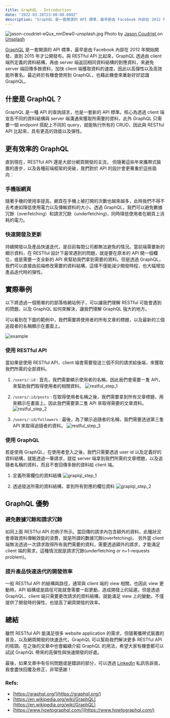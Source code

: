 ```yaml
---
title: GraphQL - Introduction
date: "2022-03-28T23:00:00.000Z"
description: "GraphQL 是一套開源的 API 標準，最早是由 Facebook 內部在 2012 年開始開發，直到 2015 年才公開發布。與 RESTful API 比起來，GraphQL 透過由 client 端所定義的資料結構，再由 server 端返回相同資料結構的對應資料，來避免 server 端回傳多餘資料，加快 client 端獲取資料的速度，因此以高彈性以及高效能所著名。最近終於有機會使用到 GraphQL，也藉此機會來重新好好認識 GraphQL。"
---
```

![jason-coudriet-eQux_nmDew0-unsplash.jpg](./index.jpg)
Photo by [Jason Coudriet
](https://unsplash.com/@jcoudriet) on [Unsplash](https://unsplash.com/photos/eQux_nmDew0)

[GraphQL](https://graphql.org/) 是一套開源的 API 標準，最早是由 Facebook 內部在 2012 年開始開發，直到 2015 年才公開發布。與 RESTful API 比起來，GraphQL 透過由 client 端所定義的資料結構，再由 server 端返回相同資料結構的對應資料，來避免 server 端回傳多餘資料，加快 client 端獲取資料的速度，因此以高彈性以及高效能所著名。最近終於有機會使用到 GraphQL，也藉此機會來重新好好認識 GraphQL。

## 什麼是 GraphQL？

GraphQL 是一種 API 的查詢語言，也是一套新的 API 標準。核心為透過 client 端宣告不同的資料結構與 server 端溝通來獲取所需要的資料，此外 GraphQL 只需要一個 endpoint 搭配上不同的 query，就能執行所有的 CRUD，因此與 RESTful API 比起來，具有更高的效能以及彈性。

## 更有效率的 GraphQL

直到現在，RESTful API 還是大部分網頁開發的主流， 但隨著這些年來攜帶式裝置的進步，以及各種前端框架的突破，我們對於 API 的設計會更著重於這些面向：

### 手機版網頁
隨著手機的使用率提高，網頁在手機上被打開的次數也越來越多，此時我們不得不去考慮如降低使用電力以及傳輸資料的大小。透過 GraphQL，我們可以避免數據冗餘（overfetching）和請求冗餘（underfetching)，同時降低使用者在網頁上消耗的電力。
    
### 快速開發及更新  
持續開發以及產品快速迭代，是目前每間公司都無法避免的情況。當前端需要新的顯示資料，在 RESTful 設計下最常遇到的問題，就是要在原本的 API 開一個欄位，或是需要一支全新的 API 來幫助我們拿到需要的資料。但是透過 GraphQL，我們可以直接由前端修改需要的資料結構，這樣不僅能減少開發時程，也大幅增加產品迭代時的彈性。
    

## 實際舉例

以下將透過一個簡單的的部落格網站例子，可以讓我們理解 RESTful 可能會遇到的問題，以及 GraphQL 如何來解決，讓我們理解 GraphQL 強大的地方。

可以看到在下圖的範例中，我們需要將使用者的所有文章的標題，以及最新的三個追蹤者的名稱顯示在畫面上。

![example](./example.png)

### 使用 RESTful API
當如果是使用 RESTful API，client 端會需要發送三個不同的請求給後端，來獲取我們所需的全部資料。

1. `/users/:id` : 首先，我們需要顯示使用者的名稱，因此我們會需要ㄧ隻 API，來幫助我們取得使用者的相關資料。
![restful_step_1](./restful_1.png)

2. `/users/:id/posts` : 在取得使用者名稱之後，我們需要拿到所有文章標題，用來顯示在畫面上。因此我們需要第二隻 API 來取得需要的文章資料。
![restful_step_2](./restful_2.png)

3. `/users/:id/followers` : 最後，為了顯示追隨者的名稱，我們需要透過第三隻 API 來取得追隨者的資料。
![restful_step_3](./restful_3.png)
    
### 使用 GraphQL
若是使用 GraphQL，在使用者登入之後，我們只需要透過 user id 以及定義好的資料結構，就能透過一筆請求，就從 server 端拿到我們所需的文章標題，以及追隨者名稱的資料，而且不會回傳多餘的資料給 client 端。
    

1. 定義所需欄位的資料結構
    ![graplql_step_1](./graphql_1.png)
    

1. 透過發送所需的資料結構，拿到所有對應的欄位資料
    ![graplql_step_2](./graphql_2.png)
    
## GraphQL  優勢
    
### 避免數據冗餘和請求冗餘
如同上面 RESTful API 的例子所示。當回傳的請求內包含額外的資料，此種狀況會導致資料傳輸效能的浪費，就是所謂的數據冗餘(overfetching)。
另外當 client 端無法透過一次請求取得所有我們需要的資料，需要透過額外的請求，才能滿足 client 端的需求，這種情況就是請求冗餘(underfetching or n+1-requests problem)。
### 提升產品快速迭代的開發效率
一般 RESTful API 的結構與路徑，通常與 client 端的 view 相關，也因此 view 更動時，API 結構或是路徑可能就會需要一起更動，造成開發上的延遲。但是透過 GraphQL，client 端只需要更改請求的資料結構，就能滿足 view 上的變動，不僅提供了開發時的彈性，也提高了網頁開發的效率。
    
## 總結    
雖然 RESTful API 能滿足很多 website application 的需求，但隨著攜帶式裝置的普及，以及網頁開發的快速迭代，GraphQL  可以幫助我們解決更多 RESTful API 的瓶頸。在之後的文章中也會繼續介紹 GraphQL 的用法，希望大家有機會都可以試試 GraphQL 帶來的高彈性與快速開發的好處。
    
最後，如果文章中有任何問題或是錯誤的部分，可以透過 [LinkedIn](https://www.linkedin.com/in/yu-hsiang-wang/) 私訊告訴我，我會盡快回覆及修正，非常感謝！
    
### Refs:
  * [https://graphql.org/](https://graphql.org/)
  * [https://en.wikipedia.org/wiki/GraphQL](https://en.wikipedia.org/wiki/GraphQL)
  * [https://www.howtographql.com/](https://www.howtographql.com/)